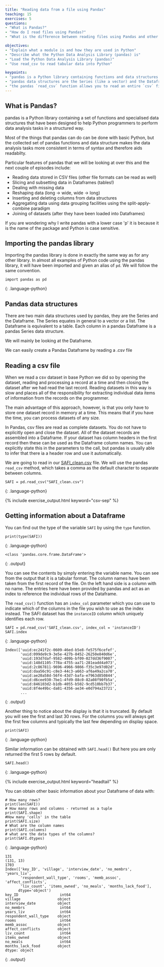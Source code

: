 ```yaml
---
title: "Reading data from a file using Pandas"
teaching: 15
exercises: 5
questions:
- "What is Pandas?"
- "How do I read files using Pandas?"
- "What is the difference between reading files using Pandas and other methods of reading files?"

objectives:
- "Explain what a module is and how they are used in Python"
- "Describe what the Python Data Analysis Library (pandas) is"
- "Load the Python Data Analysis Library (pandas)"
- "Use read_csv to read tabular data into Python"

keypoints:
- "pandas is a Python library containing functions and data structures to assist in data analysis"
- "pandas data structures are the Series (like a vector) and the Dataframe (like a table)"
- "the pandas `read_csv` function allows you to read an entire `csv` file into a Dataframe"
---
```


## What is Pandas?

pandas is a Python library containing a set of functions and specialised data structures that have been designed to help Python programmers to perform data analysis tasks in a structured way.

Most of the things that pandas can do can be done with basic Python, but the collected set of pandas functions and data structure makes the data analysis tasks more consistent in terms of syntax and therefore aids readabilty.

Particular features of pandas that we will be looking at over this and the next couple of episodes include:


* Reading data stored in CSV files (other file formats can be read as well)
* Slicing and subsetting data in Dataframes (tables!)
* Dealing with missing data
* Reshaping data (long -> wide,  wide -> long)
* Inserting and deleting columns from data structures
* Aggregating data using data grouping facilities using the split-apply-combine paradigm
* Joining of datasets (after they have been loaded into Dataframes)


If you are wondering why I write pandas with a lower case 'p' it is because it is the name of the package and Python is case sensitive.


## Importing the pandas library

Importing the pandas library is done in exactly the same way as for any other library. In almost all examples of Python code using the pandas library, it will have been imported and given an alias of `pd`. We will follow the same convention.


~~~
import pandas as pd
~~~
{: .language-python}

## Pandas data structures

There are two main data structures used by pandas, they are the Series and the Dataframe. The Series equates in general to a vector or a list. The Dataframe is equivalent to a table. Each column in a pandas Dataframe is a pandas Series data structure.

We will mainly be looking at the Dataframe.

We can easily create a Pandas Dataframe by reading a .csv file

## Reading a csv file

When we read a csv dataset in base Python we did so by opening the dataset, reading and processing a record at a time and then closing the dataset after we had read the last record. Reading datasets in this way is slow and places all of the responsibility for extracting individual data items of information from the records on the programmer.

The main advantage of this approach, however, is that you only have to store one dataset record in memory at a time. This means that if you have the time, you can process datasets of any size.

In Pandas, csv files are read as complete datasets. You do not have to explicitly open and close the dataset. All of the dataset records are assembled into a Dataframe. If your dataset has column headers in the first record then these can be used as the Dataframe column names. You can explicitly state this in the parameters to the call, but pandas is usually able to infer that there ia a header row and use it automatically.


We are going to read in our [SAFI_clean.csv](../data/SAFI_clean.csv) file. We will use the pandas `read_csv` method, which takes a comma as the default character to separate between columns.

~~~
SAFI = pd.read_csv("SAFI_clean.csv")
~~~
{: .language-python}


{% include exercise_output.html keyword="csv-sep" %}


##  Getting information about a Dataframe

You can find out the type of the variable `SAFI` by using the `type` function.

~~~
print(type(SAFI))
~~~
{: .language-python}

~~~
<class 'pandas.core.frame.DataFrame'>
~~~
{: .output}

You can see the contents by simply entering the variable name. You can see from the output that it is a tabular format. The column names have been taken from the first record of the file. On the left hand side is a column with no name. The entries here have been provided by pandas and act as an index to reference the individual rows of the Dataframe.

The `read_csv()` function has an `index_col` parameter which you can use to indicate which of the columns in the file you wish to use as the index instead. 
The SAFI dataset has the `instanceID` column which uniquely identifies each row. 

~~~
SAFI = pd.read_csv('SAFI_clean.csv', index_col = 'instanceID')
SAFI.index
~~~
{: .language-python}

~~~
Index(['uuid:ec241f2c-0609-46ed-b5e8-fe575f6cefef',
       'uuid:099de9c9-3e5e-427b-8452-26250e840d6e',
       'uuid:193d7daf-9582-409b-bf09-027dd36f9007',
       'uuid:148d1105-778a-4755-aa71-281eadd4a973',
       'uuid:2c867811-9696-4966-9866-f35c3e97d02d',
       'uuid:daa56c91-c8e3-44c3-a663-af6a49a2ca70',
       'uuid:ae20a58d-56f4-43d7-bafa-e7963d850844',
       'uuid:d6cee930-7be1-4fd9-88c0-82a08f90fb5a',
       'uuid:846103d2-b1db-4055-b502-9cd510bb7b37',
       'uuid:8f4e49bc-da81-4356-ae34-e0d794a23721',
       ...
~~~
{: .output}

Another thing to notice about the display is that it is truncated. By default you will see the first and last 30 rows. For the columns you will always get the first few columns and typically the last few depending on display space.

~~~
print(SAFI)
~~~
{: .language-python}

Similar information can be obtained with `SAFI.head()` But here you are only returned the first 5 rows by default.

~~~
SAFI.head()
~~~
{: .language-python}


{% include exercise_output.html keyword="headtail" %}


You can obtain other basic information about your Dataframe of data with:

~~~
# How many rows?
print(len(SAFI))
# How many rows and columns - returned as a tuple
print(SAFI.shape)
#How many 'cells' in the table
print(SAFI.size)
# What are the column names
print(SAFI.columns)
# what are the data types of the columns?
print(SAFI.dtypes)
~~~
{: .language-python}

~~~
131
(131, 13)
1703
Index(['key_ID', 'village', 'interview_date', 'no_membrs', 'years_liv',
       'respondent_wall_type', 'rooms', 'memb_assoc', 'affect_conflicts',
       'liv_count', 'items_owned', 'no_meals', 'months_lack_food'],
      dtype='object')
key_ID                   int64
village                 object
interview_date          object
no_membrs                int64
years_liv                int64
respondent_wall_type    object
rooms                    int64
memb_assoc              object
affect_conflicts        object
liv_count                int64
items_owned             object
no_meals                 int64
months_lack_food        object
dtype: object
~~~
{: .output}

<!--
{% include exercise_output.html keyword="dfinfo" %}
-->